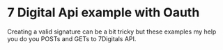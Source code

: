 # 7 Digital Api example with Oauth

Creating a valid signature can be a bit tricky but these examples my help you do you POSTs and GETs to 7Digitals API.